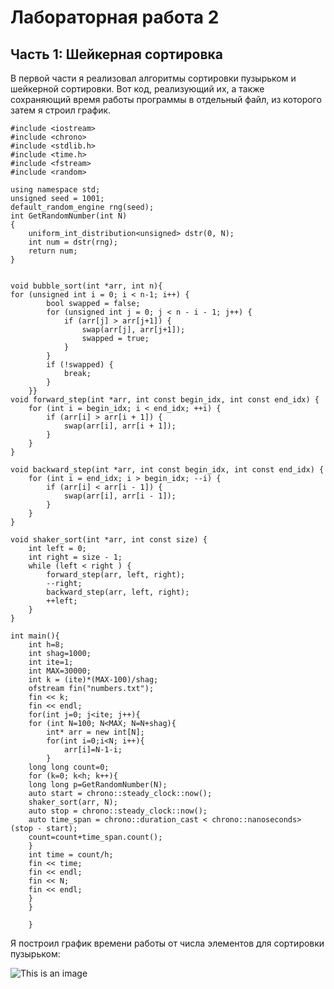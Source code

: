 # Лабораторная работа 2
## Часть 1: Шейкерная сортировка
В первой части я реализовал алгоритмы сортировки пузырьком и шейкерной сортировки. Вот код, реализующий их, а также сохраняющий время работы программы в отдельный файл, из которого затем я строил график.
```
#include <iostream>
#include <chrono>
#include <stdlib.h>
#include <time.h>
#include <fstream>
#include <random>

using namespace std;
unsigned seed = 1001;
default_random_engine rng(seed);
int GetRandomNumber(int N)
{
    uniform_int_distribution<unsigned> dstr(0, N);
	int num = dstr(rng);
    return num;
}


void bubble_sort(int *arr, int n){
for (unsigned int i = 0; i < n-1; i++) {
        bool swapped = false;
        for (unsigned int j = 0; j < n - i - 1; j++) {
            if (arr[j] > arr[j+1]) {
                swap(arr[j], arr[j+1]);
                swapped = true;
            }
        }
        if (!swapped) {
            break;
        }
    }}
void forward_step(int *arr, int const begin_idx, int const end_idx) {
    for (int i = begin_idx; i < end_idx; ++i) {
        if (arr[i] > arr[i + 1]) {
            swap(arr[i], arr[i + 1]);
        }
    }
}

void backward_step(int *arr, int const begin_idx, int const end_idx) {
    for (int i = end_idx; i > begin_idx; --i) {
        if (arr[i] < arr[i - 1]) {
            swap(arr[i], arr[i - 1]);
        }
    }
}

void shaker_sort(int *arr, int const size) {
    int left = 0;
    int right = size - 1;
    while (left < right ) {
        forward_step(arr, left, right);
        --right;
        backward_step(arr, left, right);
        ++left;
    }
}

int main(){
    int h=8;
    int shag=1000;
    int ite=1;
    int MAX=30000;
    int k = (ite)*(MAX-100)/shag;
    ofstream fin("numbers.txt");
    fin << k;
    fin << endl;
    for(int j=0; j<ite; j++){
    for (int N=100; N<MAX; N=N+shag){
        int* arr = new int[N];
        for(int i=0;i<N; i++){
            arr[i]=N-1-i;
        }
    long long count=0;
    for (k=0; k<h; k++){
    long long p=GetRandomNumber(N);
    auto start = chrono::steady_clock::now();
    shaker_sort(arr, N);
    auto stop = chrono::steady_clock::now();
    auto time_span = chrono::duration_cast < chrono::nanoseconds> (stop - start);
    count=count+time_span.count();
    }
    int time = count/h; 
    fin << time;
    fin << endl;
    fin << N;
    fin << endl;
    } 
    }
    
    }
```
Я построил график времени работы от числа элементов для сортировки пузырьком:

![This is an image](/Lab_1_subfiles/G_1.png)

